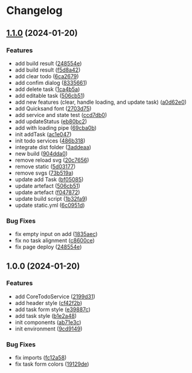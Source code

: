 # Changelog

## [1.1.0](https://github.com/warnerb47/task_app/compare/v1.0.0...v1.1.0) (2024-01-20)


### Features

* add build result ([248554e](https://github.com/warnerb47/task_app/commit/248554edf0c1a314e9b22db10e63328c73ca3fcc))
* add build result ([f5d8a42](https://github.com/warnerb47/task_app/commit/f5d8a42f8422faae68c28d9053013429853c01d5))
* add clear todo ([6ca2679](https://github.com/warnerb47/task_app/commit/6ca26794361460f6811c2cc09bbee2eed6db553e))
* add confim dialog ([8335661](https://github.com/warnerb47/task_app/commit/8335661527bbacd824bf47ae90629464ac66b1e6))
* add delete task ([1ca4b5a](https://github.com/warnerb47/task_app/commit/1ca4b5a21a3ce053da4c47a4890bcdce3e2a151b))
* add editable task ([506cb51](https://github.com/warnerb47/task_app/commit/506cb515f85b9202e1999dd3301f62fc22bbd1db))
* add new features (clear, handle loading, and update task) ([a0d62e0](https://github.com/warnerb47/task_app/commit/a0d62e04149e564c549562141cb2dbb1f63516fb))
* add Quicksand font ([2703d75](https://github.com/warnerb47/task_app/commit/2703d75853f928b63bcabcb60f989b9f52c5cf09))
* add service and state test ([ccd7db0](https://github.com/warnerb47/task_app/commit/ccd7db01e336f976eaf390cc0c482adbf6c6ed77))
* add updateStatus ([eb80bc2](https://github.com/warnerb47/task_app/commit/eb80bc2b69bd53a4710161ce882d5f10fbbe0824))
* add with loading pipe ([69cba0b](https://github.com/warnerb47/task_app/commit/69cba0b1e07de46abdb009099893a85ebd3daf09))
* init addTask ([ac1e047](https://github.com/warnerb47/task_app/commit/ac1e04779180da9798d39847103327d8f81bb42a))
* init todo services ([486b318](https://github.com/warnerb47/task_app/commit/486b318c18106c344a7c547f3403a522ffc89e83))
* integrate dist folder ([3addeaa](https://github.com/warnerb47/task_app/commit/3addeaa04ff77f821d93987c2e897ceb6ccc10b1))
* new build ([904dda0](https://github.com/warnerb47/task_app/commit/904dda0b3eaae8e6d7849f7d4a694cdfc1102b96))
* remove reload svg ([20c7656](https://github.com/warnerb47/task_app/commit/20c7656c1fecb401a4845141489446001158ec7e))
* remove static ([5d03177](https://github.com/warnerb47/task_app/commit/5d03177ff0a7164e88fd25d1957fed925d33a4be))
* remove svgs ([73b519a](https://github.com/warnerb47/task_app/commit/73b519a44cfcb285cade10a391a127d099354f28))
* update add Task ([bf05085](https://github.com/warnerb47/task_app/commit/bf05085b4a56a3b23234529c650571c2c989123c))
* update artefact ([506cb51](https://github.com/warnerb47/task_app/commit/506cb515f85b9202e1999dd3301f62fc22bbd1db))
* update artefact ([f047872](https://github.com/warnerb47/task_app/commit/f047872c1e865279c5e823d65d87ed25a5684eec))
* update build script ([1b32fa9](https://github.com/warnerb47/task_app/commit/1b32fa95e69453e5f4d8e0445819a807bb4fa750))
* update static.yml ([6c0951d](https://github.com/warnerb47/task_app/commit/6c0951d9b00a093a40ba4e9366e9481b164bb7ac))


### Bug Fixes

* fix empty input on add ([1835aec](https://github.com/warnerb47/task_app/commit/1835aec56732bc7bc543bdf000e17067080b711d))
* fix no task alignment ([c8600ce](https://github.com/warnerb47/task_app/commit/c8600ce86b9240245d5053fa078aece835182299))
* fix page deploy ([248554e](https://github.com/warnerb47/task_app/commit/248554edf0c1a314e9b22db10e63328c73ca3fcc))

## 1.0.0 (2024-01-20)


### Features

* add CoreTodoService ([2199d31](https://github.com/warnerb47/task_app/commit/2199d311e41325a711ea8551a633bb73e2f83f11))
* add header style ([cf42f2b](https://github.com/warnerb47/task_app/commit/cf42f2b833eb8a5a36cf881514b002253bbda242))
* add task form style ([e39887c](https://github.com/warnerb47/task_app/commit/e39887c9753acb8be476fbdf9cf08b52903d2585))
* add task style ([b1e2a48](https://github.com/warnerb47/task_app/commit/b1e2a4843d717d1c42c751cc02d65d78821a8cd5))
* init components ([ab71e3c](https://github.com/warnerb47/task_app/commit/ab71e3cc5a4cc8c3f4f69be4f9144d5f0dca1ebc))
* init environment ([9cd9149](https://github.com/warnerb47/task_app/commit/9cd914960890c0331218118015f3d95ea6e6bbf0))


### Bug Fixes

* fix imports ([fc12a58](https://github.com/warnerb47/task_app/commit/fc12a58cbefb3a5d3b0ac64acd9dbd03ee23bae5))
* fix task form colors ([19129de](https://github.com/warnerb47/task_app/commit/19129de5ac7f2eed9aed0e7808cf1efae35e079d))
